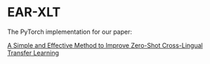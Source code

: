 # EAR-XLT

The PyTorch implementation for our paper:

[A Simple and Effective Method to Improve Zero-Shot Cross-Lingual Transfer Learning](https://aclanthology.org/2022.coling-1.385/)
